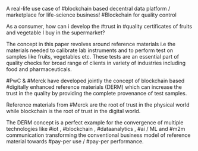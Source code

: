 A real-life use case of #blockchain based decentral data platform / marketplace for life-science business!
#Blockchain for quality control

As a consumer, how can i develop the #trust in #quality certificates of fruits and vegetable I buy in the supermarket?

The concept in this paper revolves around reference materials i.e the materials needed to calibrate lab instruments and to perform test on samples like fruits, 
vegetables etc. These tests are an essential part of quality checks for broad range of clients in variety 
of industries including food and pharmaceuticals.

#PwC & #Merck have developed jointly the concept of blockchain based #digitally enhanced reference materials (DERM) which can increase the trust in the quality by
providing the complete provenance of test samples.

Reference materials from #Merck are the root of trust in the physical world while blockchain is the root of trust in the digital world.

The DERM concept is a perfect example for the convergence of multiple technologies like #iot , #blockchain , #dataanalytics , #ai / ML and #m2m communication 
transforming the conventional business model of reference material towards #pay-per use / #pay-per performance.
